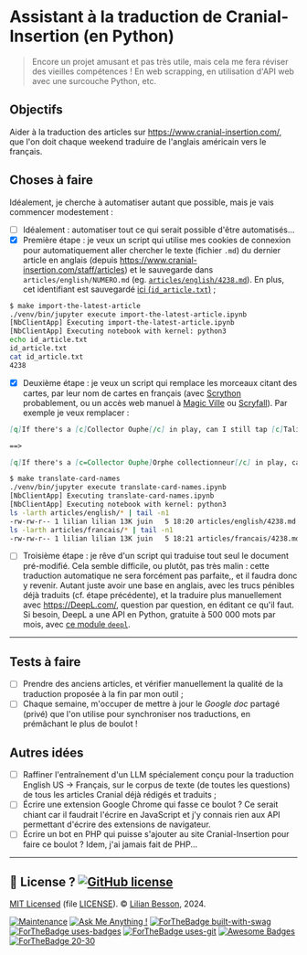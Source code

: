 # Assistant à la traduction de Cranial-Insertion (en Python)
> Encore un projet amusant et pas très utile, mais cela me fera réviser des vieilles compétences !
> En web scrapping, en utilisation d'API web avec une surcouche Python, etc.

## Objectifs

Aider à la traduction des articles sur <https://www.cranial-insertion.com/>, que l'on doit chaque weekend traduire de l'anglais américain vers le français.

## Choses à faire

Idéalement, je cherche à automatiser autant que possible, mais je vais commencer modestement :

- [ ] Idéalement : automatiser tout ce qui serait possible d'être automatisés...
- [x] Première étape : je veux un script qui utilise mes cookies de connexion pour automatiquement aller chercher le texte (fichier `.md`) du dernier article en anglais (depuis <https://www.cranial-insertion.com/staff/articles>) et le sauvegarde dans `articles/english/NUMERO.md` (eg. [`articles/english/4238.md`](articles/english/4238.md)). En plus, cet identifiant est sauvegardé [ici (`id_article.txt`)](id_article.txt) ;

```bash
$ make import-the-latest-article
./venv/bin/jupyter execute import-the-latest-article.ipynb
[NbClientApp] Executing import-the-latest-article.ipynb
[NbClientApp] Executing notebook with kernel: python3
echo id_article.txt
id_article.txt
cat id_article.txt
4238
```

- [x] Deuxième étape : je veux un script qui remplace les morceaux citant des cartes, par leur nom de cartes en français (avec [Scrython](https://github.com/NandaScott/Scrython) probablement, ou un accès web manuel à [Magic Ville](https://www.magic-ville.com/fr/) ou [Scryfall](https://scryfall.com/)). Par exemple je veux remplacer :

```markdown
[q]If there's a [c]Collector Ouphe[/c] in play, can I still tap [c]Talisman of Creativity[/c] for mana?[/q]

==>

[q]If there's a [c=Collector Ouphe]Orphe collectionneur[/c] in play, can I still tap [c=Talisman of Creativity]Talisman de créativité[/c] for mana?[/q]
```

```bash
$ make translate-card-names
./venv/bin/jupyter execute translate-card-names.ipynb
[NbClientApp] Executing translate-card-names.ipynb
[NbClientApp] Executing notebook with kernel: python3
ls -larth articles/english/* | tail -n1
-rw-rw-r-- 1 lilian lilian 13K juin   5 18:20 articles/english/4238.md
ls -larth articles/francais/* | tail -n1
-rw-rw-r-- 1 lilian lilian 13K juin   5 18:21 articles/francais/4238.md
```

- [ ] Troisième étape : je rêve d'un script qui traduise tout seul le document pré-modifié. Cela semble difficile, ou plutôt, pas très malin : cette traduction automatique ne sera forcément pas  parfaite,, et il faudra donc y revenir. Autant juste avoir une base en anglais, avec les trucs pénibles déjà traduits (cf. étape précédente), et la traduire plus manuellement avec <https://DeepL.com/>, question par question, en éditant ce qu'il faut. Si besoin, DeepL a une API en Python, gratuite à 500 000 mots par mois, avec [ce module `deepl`](https://pypi.org/project/deepl/).

----

## Tests à faire

- [ ] Prendre des anciens articles, et vérifier manuellement la qualité de la traduction proposée à la fin par mon outil ;
- [ ] Chaque semaine, m'occuper de mettre à jour le *Google doc* partagé (privé) que l'on utilise pour synchroniser nos traductions, en prémâchant le plus de boulot !

## Autres idées

- [ ] Raffiner l'entraînement d'un LLM spécialement conçu pour la traduction English US -> Français, sur le corpus de texte (de toutes les questions) de tous les articles Cranial déjà rédigés et traduits ;
- [ ] Écrire une extension Google Chrome qui fasse ce boulot ? Ce serait chiant car il faudrait l'écrire en JavaScript et j'y connais rien aux API permettant d'écrire des extensions de navigateur.
- [ ] Écrire un bot en PHP qui puisse s'ajouter au site Cranial-Insertion pour faire ce boulot ? Idem, j'ai jamais fait de PHP...

----

## :scroll: License ? [![GitHub license](https://img.shields.io/github/license/Naereen/Assistant-traduction-CranialInsertion-en-Python.svg)](https://github.com/Naereen/Assistant-traduction-CranialInsertion-en-Python/blob/master/LICENSE)
[MIT Licensed](https://lbesson.mit-license.org/) (file [LICENSE](LICENSE)).
© [Lilian Besson](https://GitHub.com/Naereen), 2024.

[![Maintenance](https://img.shields.io/badge/Maintained%3F-yes-green.svg)](https://GitHub.com/Naereen/Assistant-traduction-CranialInsertion-en-Python/graphs/commit-activity)
[![Ask Me Anything !](https://img.shields.io/badge/Ask%20me-anything-1abc9c.svg)](https://GitHub.com/Naereen/ama)
[![ForTheBadge built-with-swag](http://ForTheBadge.com/images/badges/built-with-swag.svg)](https://GitHub.com/Naereen)
[![ForTheBadge uses-badges](http://ForTheBadge.com/images/badges/uses-badges.svg)](http://ForTheBadge.com)
[![ForTheBadge uses-git](http://ForTheBadge.com/images/badges/uses-git.svg)](https://GitHub.com/)
[![Awesome Badges](https://img.shields.io/badge/badges-awesome-green.svg)](https://github.com/Naereen/badges)
[![ForTheBadge 20-30](http://ForTheBadge.com/images/badges/ages-20-30.svg)](http://ForTheBadge.com)

